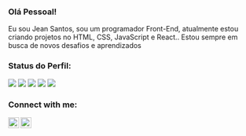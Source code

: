 ### Olá Pessoal!

Eu sou Jean Santos, sou um programador Front-End, atualmente estou criando projetos no HTML, CSS, JavaScript e React..
Estou sempre em busca de novos desafios e aprendizados

### Status do Perfil:













<img src="https://img.shields.io/badge/GitHub-100000?style=for-the-badge&logo=github&logoColor=white">  <img src="https://img.shields.io/badge/JSS-F7DF1E?style=for-the-badge&logo=JSS&logoColor=white">  <img src="https://img.shields.io/badge/React-20232A?style=for-the-badge&logo=react&logoColor=61DAFB">  <img src="https://img.shields.io/badge/HTML-239120?style=for-the-badge&logo=html5&logoColor=white">  <img src="https://img.shields.io/badge/CSS-239120?&style=for-the-badge&logo=css3&logoColor=white">


### Connect with me:

<p>
<a href="https://www.instagram.com/jeancsant0s/">
  <img align="left" alt="icone do instagram" width="22px" src="https://cdn.jsdelivr.net/npm/simple-icons@v3/icons/instagram.svg"/>
  </a>
<a href="https://www.linkedin.com/in/jean-carlos-lopes-santos-842563144/">
  <img align="left" width="22px" src="https://cdn.jsdelivr.net/npm/simple-icons@v3/icons/linkedin.svg"/>
  </a>
  </p>


